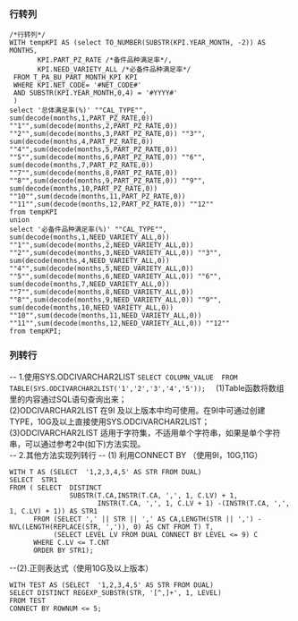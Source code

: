 ﻿### 行转列
```
/*行转列*/
WITH tempKPI AS (select TO_NUMBER(SUBSTR(KPI.YEAR_MONTH, -2)) AS MONTHS,
       KPI.PART_PZ_RATE /*备件品种满足率*/,
       KPI.NEED_VARIETY_ALL /*必备件品种满足率*/
 FROM T_PA_BU_PART_MONTH_KPI KPI
 WHERE KPI.NET_CODE= '#NET_CODE#'
 AND SUBSTR(KPI.YEAR_MONTH,0,4) = '#YYYY#'
 ) 
select '总体满足率(%)' ""CAL_TYPE"", 
sum(decode(months,1,PART_PZ_RATE,0)) ""1"",sum(decode(months,2,PART_PZ_RATE,0)) ""2"",sum(decode(months,3,PART_PZ_RATE,0)) ""3"",
sum(decode(months,4,PART_PZ_RATE,0)) ""4"",sum(decode(months,5,PART_PZ_RATE,0)) ""5"",sum(decode(months,6,PART_PZ_RATE,0)) ""6"",
sum(decode(months,7,PART_PZ_RATE,0)) ""7"",sum(decode(months,8,PART_PZ_RATE,0)) ""8"",sum(decode(months,9,PART_PZ_RATE,0)) ""9"",
sum(decode(months,10,PART_PZ_RATE,0)) ""10"",sum(decode(months,11,PART_PZ_RATE,0)) ""11"",sum(decode(months,12,PART_PZ_RATE,0)) ""12""
from tempKPI
union 
select '必备件品种满足率(%)' ""CAL_TYPE"", 
sum(decode(months,1,NEED_VARIETY_ALL,0)) ""1"",sum(decode(months,2,NEED_VARIETY_ALL,0)) ""2"",sum(decode(months,3,NEED_VARIETY_ALL,0)) ""3"",
sum(decode(months,4,NEED_VARIETY_ALL,0)) ""4"",sum(decode(months,5,NEED_VARIETY_ALL,0)) ""5"",sum(decode(months,6,NEED_VARIETY_ALL,0)) ""6"",
sum(decode(months,7,NEED_VARIETY_ALL,0)) ""7"",sum(decode(months,8,NEED_VARIETY_ALL,0)) ""8"",sum(decode(months,9,NEED_VARIETY_ALL,0)) ""9"",
sum(decode(months,10,NEED_VARIETY_ALL,0)) ""10"",sum(decode(months,11,NEED_VARIETY_ALL,0)) ""11"",sum(decode(months,12,NEED_VARIETY_ALL,0)) ""12""
from tempKPI;
```
### 列转行
-- 1.使用SYS.ODCIVARCHAR2LIST
```SELECT COLUMN_VALUE  FROM TABLE(SYS.ODCIVARCHAR2LIST('1','2','3','4','5'));  ```
(1)Table函数将数组里的内容通过SQL语句查询出来；  
(2)ODCIVARCHAR2LIST 在9I 及以上版本中均可使用。在9I中可通过创建TYPE，10G及以上直接使用SYS.ODCIVARCHAR2LIST；  
(3)ODCIVARCHAR2LIST 适用于字符集，不适用单个字符串，如果是单个字符串，可以通过参考2中(如下)方法实现。  
-- 2.其他方法实现列转行
-- (1) 利用CONNECT BY （使用9I，10G,11G）
```
WITH T AS (SELECT  '1,2,3,4,5' AS STR FROM DUAL)
SELECT  STR1  
FROM ( SELECT  DISTINCT
               SUBSTR(T.CA,INSTR(T.CA, ',', 1, C.LV) + 1,
                      INSTR(T.CA, ',', 1, C.LV + 1) -(INSTR(T.CA, ',', 1, C.LV) + 1)) AS STR1
      FROM (SELECT ',' || STR || ',' AS CA,LENGTH(STR || ',') -NVL(LENGTH(REPLACE(STR, ',')), 0) AS CNT FROM T) T,
           (SELECT LEVEL LV FROM DUAL CONNECT BY LEVEL <= 9) C
      WHERE C.LV <= T.CNT
      ORDER BY STR1);
```
--(2).正则表达式（使用10G及以上版本）
```
WITH TEST AS (SELECT  '1,2,3,4,5' AS STR FROM DUAL)
SELECT DISTINCT REGEXP_SUBSTR(STR, '[^,]+', 1, LEVEL)
FROM TEST
CONNECT BY ROWNUM <= 5;
```